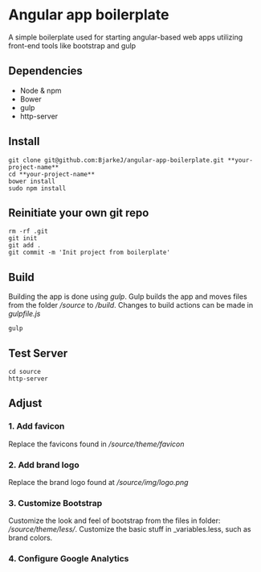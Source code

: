 # Angular app boilerplate
A simple boilerplate used for starting angular-based web apps utilizing front-end tools like bootstrap and gulp

## Dependencies
- Node & npm
- Bower
- gulp
- http-server

## Install
```
git clone git@github.com:BjarkeJ/angular-app-boilerplate.git **your-project-name**
cd **your-project-name**
bower install
sudo npm install
```

## Reinitiate your own git repo
```
rm -rf .git
git init
git add .
git commit -m 'Init project from boilerplate'
```

## Build
Building the app is done using *gulp*. Gulp builds the app and moves files from the folder */source* to */build*. Changes to build actions can be made in *gulpfile.js*
```
gulp
```

## Test Server
```
cd source
http-server
```

## Adjust

### 1. Add favicon
Replace the favicons found in */source/theme/favicon*


### 2. Add brand logo
Replace the brand logo found at */source/img/logo.png*



### 3. Customize Bootstrap
Customize the look and feel of bootstrap from the files in folder: */source/theme/less/*. Customize the basic stuff in _variables.less, such as brand colors.

### 4. Configure Google Analytics
